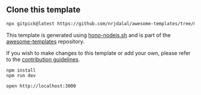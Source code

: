 ## Clone this template

```bash
npx gitpick@latest https://github.com/nrjdalal/awesome-templates/tree/main/hono-apps/hono-nodejs
```

This template is generated using [hono-nodejs.sh](https://github.com/nrjdalal/awesome-templates/blob/main/.github/.scripts/hono-nodejs.sh) and is part of the [awesome-templates](https://github.com/nrjdalal/awesome-templates) repository.

If you wish to make changes to this template or add your own, please refer to the [contribution guidelines](https://github.com/nrjdalal/awesome-templates?tab=readme-ov-file#contributing).

```
npm install
npm run dev
```

```
open http://localhost:3000
```
